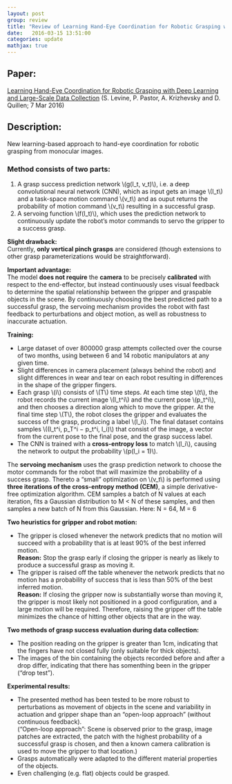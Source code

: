 ```yaml
---
layout: post
group: review
title: "Review of Learning Hand-Eye Coordination for Robotic Grasping with Deep Learning and Large-Scale Data Collection"
date:   2016-03-15 13:51:00
categories: update
mathjax: true
---
```


## Paper:
[Learning Hand-Eye Coordination for Robotic Grasping with Deep Learning and Large-Scale Data Collection](http://arxiv.org/abs/1603.02199)
(S. Levine, P. Pastor, A. Krizhevsky and D. Quillen; 7 Mar 2016)

## Description:
New learning-based approach to hand-eye coordination for robotic grasping from monocular images. 

### Method consists of two parts:

1.  A grasp success prediction network \\(g(I_t, v_t)\\), i.e. a deep convolutional neural network (CNN), which as input gets an image \\(I_t\\) and a task-space motion command \\(v_t\\) and as ouput returns the probability of motion command \\(v_t\\) resulting in a successful grasp.
2.  A servoing function \\(f(I_t)\\), which uses the prediction network to continuously update the robot’s motor commands to servo the gripper to a success grasp.

**Slight drawback:** <br />
Currently, **only vertical pinch grasps** are considered (though extensions to other grasp parameterizations would be straightforward).

**Important advantage:** <br />
The model **does not require** the **camera** to be precisely **calibrated** with respect to the end-effector, 
but instead continuously uses visual feedback to determine the spatial relationship between the gripper and graspable 
objects in the scene. By continuously choosing the best predicted path to a successful grasp, the servoing mechanism provides the robot with fast feedback to perturbations and object motion, as well as robustness to inaccurate actuation.

**Training:** <br />
* Large dataset of over 800000 grasp attempts collected over the course of two months, using between 6 and 14 robotic manipulators at any given time.
* Slight differences in camera placement (always behind the robot) and slight differences in wear and tear on each robot resulting in differences in the shape of the gripper fingers. 
* Each grasp \\(i\\) consists of \\(T\\) time steps. At each time step \\(t\\), the robot records the current image \\(I_t^i\\) and the current pose \\(p_t^i\\), and then chooses a direction along which to move the gripper. At the final time step \\(T\\), the robot closes the gripper and evaluates the success of the grasp, producing a label \\(l_i\\). 
  The final dataset contains samples \\((I_t^i, p_T^i − p_t^i, l_i)\\) that consist of the image, a vector from the current pose to the final pose, and the grasp success label.
* The CNN is trained with a **cross-entropy loss** to match \\(l_i\\), causing the network to output the probability \\(p(l_i = 1)\\). 
  
The **servoing mechanism** uses the grasp prediction network to choose the motor commands for the robot that will maximize the probability of a success grasp. 
Thereto a “small” optimization on \\(v_t\\) is performed using **three iterations of the cross-entropy method (CEM)**, a simple derivative-free optimization algorithm.
CEM samples a batch of N values at each iteration, fits a Gaussian distribution to M < N of these samples, and then samples a new batch of N from this Gaussian. 
Here: N = 64, M = 6

**Two heuristics for gripper and robot motion:** <br />
* The gripper is closed whenever the network predicts that no motion will succeed with a probability that is at least 90% 
  of the best inferred motion. <br />
  **Reason:** Stop the grasp early if closing the gripper is nearly as likely to produce a successful grasp as moving it.
* The gripper is raised off the table whenever the network predicts that no motion has a probability of success that is 
  less than 50% of the best inferred motion. <br />
  **Reason:** If closing the gripper now is substantially worse than moving it, the gripper is most likely not positioned 
  in a good configuration, and a large motion will be required. Therefore, raising the gripper off the table minimizes
  the chance of hitting other objects that are in the way. 
  
**Two methods of grasp success evaluation during data collection:** <br />
* The position reading on the gripper is greater than 1cm, indicating that the fingers have not closed fully 
  (only suitable for thick objects). 
* The images of the bin containing the objects recorded before and after a drop differ, indicating that there 
  has somenthing been in the gripper (“drop test”). 

**Experimental results:** <br />
* The presented method has been tested to be more robust to perturbations as movement of objects in the scene and 
  variability in actuation and gripper shape than an “open-loop approach” (without continuous feedback). <br />
  (“Open-loop approach”: 
    Scene is observed prior to the grasp, image patches are extracted, the patch with the highest 
    probability of a successful grasp is chosen, and then a known camera calibration is used to move the gripper to that 
    location.)
* Grasps automatically were adapted to the different material properties of the objects. 
* Even challenging (e.g. flat) objects could be grasped.
